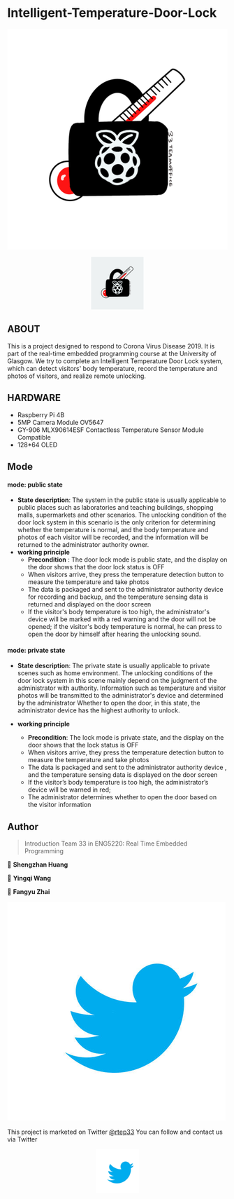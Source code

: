 # Intelligent-Temperature-Door-Lock

![logo](/Resources/logo.png)
<p align="center">
  <a href="https://github.com/ShengzhanHuang/Intelligent-Temperature-Door-Lock"><img height=120 src="Resources/logo.jpg"></img></a>
</p>  


## ABOUT

This is a project designed to respond to Corona Virus Disease 2019. It is part of the real-time embedded programming course at the University of Glasgow. We try to complete an Intelligent Temperature Door Lock system, which can detect visitors' body temperature, record the temperature and photos of visitors, and realize remote unlocking.

## HARDWARE
- Raspberry Pi 4B
- 5MP Camera Module OV5647
- GY-906 MLX90614ESF Contactless Temperature Sensor Module Compatible
-  128*64 OLED

## Mode
#### mode: public state
+ **State description**: The system in the public state is usually applicable to public places such as laboratories and teaching buildings, shopping malls, supermarkets and other scenarios. The unlocking condition of the door lock system in this scenario is the only criterion for determining whether the temperature is normal, and the body temperature and photos of each visitor will be recorded, and the information will be returned to the administrator authority owner.
+ **working principle**
	+ **Precondition** : The door lock mode is public state, and the display on the door shows that the door lock status is OFF
	+ When visitors arrive, they press the temperature detection button to measure the temperature and take photos
	+ The data is packaged and sent to the administrator authority device for recording and backup, and the temperature sensing data is returned and displayed on the door screen
	+ If the visitor's body temperature is too high, the administrator's device will be marked with a red warning and the door will not be opened; if the visitor's body temperature is normal, he can press to open the door by himself after hearing the unlocking sound.

#### mode: private state
+ **State description**: The private state is usually applicable to private scenes such as home environment. The unlocking conditions of the door lock system in this scene mainly depend on the judgment of the administrator with authority. Information such as temperature and visitor photos will be transmitted to the administrator's device and determined by the administrator Whether to open the door, in this state, the administrator device has the highest authority to unlock.

+ **working principle**
	+ **Precondition**: The lock mode is private state, and the display on the door shows that the lock status is OFF
	+ When visitors arrive, they press the temperature detection button to measure the temperature and take photos
	+ The data is packaged and sent to the administrator authority device , and the temperature sensing data is displayed on the door screen
	+ If the visitor’s body temperature is too high, the administrator’s device will be warned in red;
	+ The administrator determines whether to open the door based on the visitor information


## Author
> Introduction Team 33 in ENG5220: Real Time Embedded Programming

👤 **Shengzhan Huang**

👤 **Yingqi Wang**

👤 **Fangyu Zhai**

![twitter](/Resources/twitter.jpg)

This project is marketed on Twitter [@rtep33](https://twitter.com/home?lang=zh-cn) 
You can follow and contact us via Twitter
<p align="center">
  <a href="https://twitter.com/home?lang=zh-cn"><img height=100 src="Resources/twitter.jpg"></img></a>
</p>  

